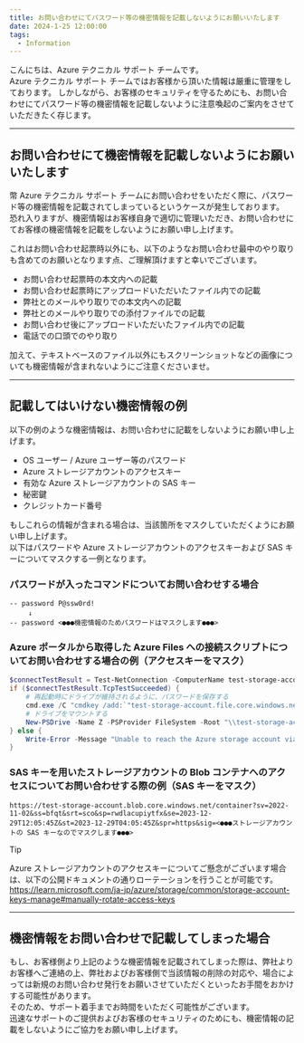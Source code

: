 ```yaml
---
title: お問い合わせにてパスワード等の機密情報を記載しないようにお願いいたします
date: 2024-1-25 12:00:00
tags:
  - Information
---
```


こんにちは、Azure テクニカル サポート チームです。  
Azure テクニカル サポート チームではお客様から頂いた情報は厳重に管理をしております。
しかしながら、お客様のセキュリティを守るためにも、お問い合わせにてパスワード等の機密情報を記載しないように注意喚起のご案内をさせていただきたく存じます。

---
## お問い合わせにて機密情報を記載しないようにお願いいたします

幣 Azure テクニカル サポート チームにお問い合わせをいただく際に、パスワード等の機密情報を記載されてしまっているというケースが発生しております。  
恐れ入りますが、機密情報はお客様自身で適切に管理いただき、お問い合わせにてお客様の機密情報を記載をしないようにお願い申し上げます。  

これはお問い合わせ起票時以外にも、以下のようなお問い合わせ最中のやり取りも含めてのお願いとなります点、ご理解頂けますと幸いでございます。  

- お問い合わせ起票時の本文内への記載
- お問い合わせ起票時にアップロードいただいたファイル内での記載
- 弊社とのメールやり取りでの本文内への記載
- 弊社とのメールやり取りでの添付ファイルでの記載
- お問い合わせ後にアップロードいただいたファイル内での記載
- 電話での口頭でのやり取り

加えて、テキストベースのファイル以外にもスクリーンショットなどの画像についても機密情報が含まれないようにご注意くださいませ。

---
## 記載してはいけない機密情報の例

以下の例のような機密情報は、お問い合わせに記載をしないようにお願い申し上げます。  

- OS ユーザー / Azure ユーザー等のパスワード
- Azure ストレージアカウントのアクセスキー
- 有効な Azure ストレージアカウントの SAS キー
- 秘密鍵
- クレジットカード番号

もしこれらの情報が含まれる場合は、当該箇所をマスクしていただくようにお願い申し上げます。  
以下はパスワードや Azure ストレージアカウントのアクセスキーおよび SAS キーについてマスクする一例となります。

### パスワードが入ったコマンドについてお問い合わせする場合

```azurecli
-- password P@ssw0rd!
　   ↓
-- password <●●●機密情報のためパスワードはマスクします●●●>
```

### Azure ポータルから取得した Azure Files への接続スクリプトについてお問い合わせする場合の例（アクセスキーをマスク）

```powershell
$connectTestResult = Test-NetConnection -ComputerName test-storage-account.file.core.windows.net -Port 445
if ($connectTestResult.TcpTestSucceeded) {
    # 再起動時にドライブが維持されるように、パスワードを保存する
    cmd.exe /C "cmdkey /add:`"test-storage-account.file.core.windows.net`" /user:`"localhost\test-storage-account`" /pass:`"<●●●ストレージアカウントのアクセスキーなのでマスクします●●●>`""
    # ドライブをマウントする
    New-PSDrive -Name Z -PSProvider FileSystem -Root "\\test-storage-account.file.core.windows.net\test" -Persist
} else {
    Write-Error -Message "Unable to reach the Azure storage account via port 445. Check to make sure your organization or ISP is not blocking port 445, or use Azure P2S VPN, Azure S2S VPN, or Express Route to tunnel SMB traffic over a different port."
}
```

### SAS キーを用いたストレージアカウントの Blob コンテナへのアクセスについてお問い合わせする際の例（SAS キーをマスク）

```http
https://test-storage-account.blob.core.windows.net/container?sv=2022-11-02&ss=bfqt&srt=sco&sp=rwdlacupiytfx&se=2023-12-29T12:05:45Z&st=2023-12-29T04:05:45Z&spr=https&sig=<●●●ストレージアカウントの SAS キーなのでマスクします●●●>
```

> [!TIP]
> Azure ストレージアカウントのアクセスキーについてご懸念がございます場合は、以下の公開ドキュメントの通りローテーションを行うことが可能です。
> https://learn.microsoft.com/ja-jp/azure/storage/common/storage-account-keys-manage#manually-rotate-access-keys

---
## 機密情報をお問い合わせで記載してしまった場合

もし、お客様側より上記のような機密情報を記載されてしまった際は、弊社よりお客様へご連絡の上、弊社およびお客様側で当該情報の削除の対応や、場合によっては新規のお問い合わせ発行をお願いさせていただくといったお手間をおかけする可能性があります。  
そのため、サポート着手までお時間をいただく可能性がございます。  
迅速なサポートのご提供およびお客様のセキュリティのためにも、機密情報の記載をしないようにご協力をお願い申し上げます。